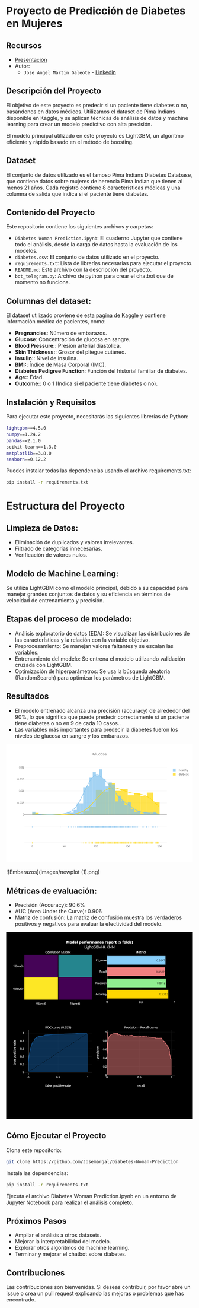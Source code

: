 # Proyecto de Predicción de Diabetes en Mujeres

## Recursos
- [Presentación](https://www.canva.com/design/DAGUfZruTUY/ERn-bJsmliQ2zy1d-wo9vg/view?utm_content=DAGUfZruTUY&utm_campaign=designshare&utm_medium=link&utm_source=editor)
- Autor:
  - `Jose Angel Martin Galeote` - [Linkedin](https://www.linkedin.com/in/jose-martin-galeote/)

## Descripción del Proyecto
El objetivo de este proyecto es predecir si un paciente tiene diabetes o no, basándonos en datos médicos. Utilizamos el dataset de Pima Indians disponible en Kaggle, y se aplican técnicas de análisis de datos y machine learning para crear un modelo predictivo con alta precisión.

El modelo principal utilizado en este proyecto es LightGBM, un algoritmo eficiente y rápido basado en el método de boosting.

## Dataset
El conjunto de datos utilizado es el famoso Pima Indians Diabetes Database, que contiene datos sobre mujeres de herencia Pima Indian que tienen al menos 21 años. Cada registro contiene 8 características médicas y una columna de salida que indica si el paciente tiene diabetes.

## Contenido del Proyecto
Este repositorio contiene los siguientes archivos y carpetas:

- `Diabetes Woman Prediction.ipynb`: El cuaderno Jupyter que contiene todo el análisis, desde la carga de datos hasta la evaluación de los modelos.
- `diabetes.csv`: El conjunto de datos utilizado en el proyecto.
- `requirements.txt`: Lista de librerías necesarias para ejecutar el proyecto.
- `README.md`: Este archivo con la descripción del proyecto.
- `bot_telegram.py`: Archivo de python para crear el chatbot que de momento no funciona.
  
## Columnas del dataset:
El dataset utilizado proviene de [esta pagina de Kaggle](https://www.kaggle.com/datasets/akshaydattatraykhare/diabetes-dataset/data) y contiene información médica de pacientes, como:

- **Pregnancies**: Número de embarazos.
- **Glucose**: Concentración de glucosa en sangre.
- **Blood Pressure:**: Presión arterial diastólica.
- **Skin Thickness:**: Grosor del pliegue cutáneo.
- **Insulin:**: Nivel de insulina.
- **BMI:**: Índice de Masa Corporal (IMC).
- **Diabetes Pedigree Function**: Función del historial familiar de diabetes.
- **Age:**: Edad.
- **Outcome:**: 0 o 1 (Indica si el paciente tiene diabetes o no).

## Instalación y Requisitos
Para ejecutar este proyecto, necesitarás las siguientes librerías de Python:

```bash
lightgbm==4.5.0
numpy==1.24.2
pandas==2.1.0
scikit-learn==1.3.0
matplotlib==3.8.0
seaborn==0.12.2
```

Puedes instalar todas las dependencias usando el archivo requirements.txt:
```bash
pip install -r requirements.txt
```

# Estructura del Proyecto

## Limpieza de Datos:

- Eliminación de duplicados y valores irrelevantes.
- Filtrado de categorías innecesarias.
- Verificación de valores nulos.
  
## Modelo de Machine Learning:

Se utiliza LightGBM como el modelo principal, debido a su capacidad para manejar grandes conjuntos de datos y su eficiencia en términos de velocidad de entrenamiento y precisión.

## Etapas del proceso de modelado:

- Análisis exploratorio de datos (EDA): Se visualizan las distribuciones de las características y la relación con la variable objetivo.
- Preprocesamiento: Se manejan valores faltantes y se escalan las variables.
- Entrenamiento del modelo: Se entrena el modelo utilizando validación cruzada con LightGBM.
- Optimización de hiperparámetros: Se usa la búsqueda aleatoria (RandomSearch) para optimizar los parámetros de LightGBM.

## Resultados

- El modelo entrenado alcanza una precisión (accuracy) de alrededor del 90%, lo que significa que puede predecir correctamente si un paciente tiene diabetes o no en 9 de cada 10 casos..
- Las variables más importantes para predecir la diabetes fueron los niveles de glucosa en sangre y los embarazos.

![Niveles de glucosa](images/newplotglucose.png)

![Embarazos](images/newplot (1).png)

## Métricas de evaluación:

- Precisión (Accuracy): 90.6%
- AUC (Area Under the Curve): 0.906
- Matriz de confusión: La matriz de confusión muestra los verdaderos positivos y negativos para evaluar la efectividad del modelo.

![Model perfomance report](images/newplot2.png)


## Cómo Ejecutar el Proyecto

Clona este repositorio:
```bash
git clone https://github.com/Josemargal/Diabetes-Woman-Prediction
```

Instala las dependencias:
```bash
pip install -r requirements.txt
```

Ejecuta el archivo Diabetes Woman Prediction.ipynb en un entorno de Jupyter Notebook para realizar el análisis completo.

## Próximos Pasos

- Ampliar el análisis a otros datasets.
- Mejorar la interpretabilidad del modelo.
- Explorar otros algoritmos de machine learning.
- Terminar y mejorar el chatbot sobre diabetes.

## Contribuciones

Las contribuciones son bienvenidas. Si deseas contribuir, por favor abre un issue o crea un pull request explicando las mejoras o problemas que has encontrado.
